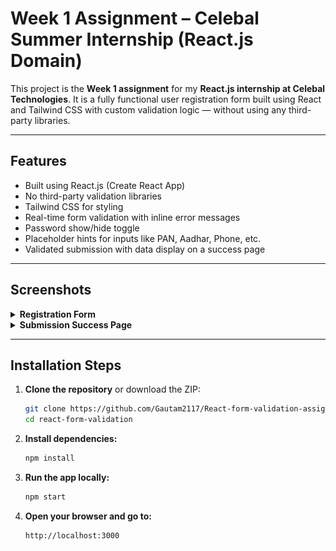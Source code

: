 # Week 1 Assignment – Celebal Summer Internship (React.js Domain)

This project is the **Week 1 assignment** for my **React.js internship at Celebal Technologies**. It is a fully functional user registration form built using React and Tailwind CSS with custom validation logic — without using any third-party libraries.

---

## Features

- Built using React.js (Create React App)
- No third-party validation libraries
- Tailwind CSS for styling
- Real-time form validation with inline error messages
- Password show/hide toggle
- Placeholder hints for inputs like PAN, Aadhar, Phone, etc.
- Validated submission with data display on a success page

---

## Screenshots

<details>
  <summary><strong>Registration Form</strong></summary>
  <br>
  <img src="https://github.com/Gautam2117/React-form-validation-assignment/blob/master/Registration%20Form.png" alt="Registration Form" width="100%" />
</details>

<details>
  <summary><strong>Submission Success Page</strong></summary>
  <br>
  <img src="https://github.com/Gautam2117/React-form-validation-assignment/blob/master/success.png" alt="Success Page" width="100%" />
</details>

---

## Installation Steps

1. **Clone the repository** or download the ZIP:
   ```bash
   git clone https://github.com/Gautam2117/React-form-validation-assignment.git
   cd react-form-validation
2. **Install dependencies:**
   ```bash
   npm install
3. **Run the app locally:**
   ```bash
   npm start
4. **Open your browser and go to:**
   ```bash
   http://localhost:3000   

